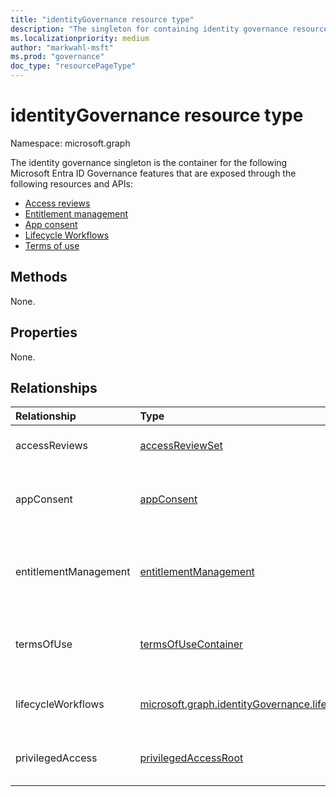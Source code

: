 ```yaml
---
title: "identityGovernance resource type"
description: "The singleton for containing identity governance resources."
ms.localizationpriority: medium
author: "markwahl-msft"
ms.prod: "governance"
doc_type: "resourcePageType"
---
```


# identityGovernance resource type

Namespace: microsoft.graph

The identity governance singleton is the container for the following Microsoft Entra ID Governance features that are exposed through the following resources and APIs:

+ [Access reviews](accessreviewsv2-overview.md)
+ [Entitlement management](entitlementmanagement-overview.md)
+ [App consent](consentrequests-overview.md)
+ [Lifecycle Workflows](identitygovernance-lifecycleworkflows-overview.md)
+ [Terms of use](agreement.md)

## Methods

None.

## Properties

None.

## Relationships

|Relationship|Type|Description|
|:---|:---|:---|
|accessReviews|[accessReviewSet](accessreviewset.md)| Container for the base resources that expose the access reviews API and features.|
|appConsent|[appConsent](appconsentapprovalroute.md)| Container for base resources that expose the app consent request API and features. Currently exposes only the [appConsentRequests](appconsentrequest.md) resource.|
|entitlementManagement|[entitlementManagement](entitlementmanagement.md)| Container for entitlement management resources, including [accessPackageCatalog](accesspackagecatalog.md), [connectedOrganization](connectedorganization.md), and [entitlementManagementSettings](entitlementmanagementsettings.md).|
|termsOfUse|[termsOfUseContainer](termsofusecontainer.md)| Container for the resources that expose the terms of use API and its features, including [agreements](agreement.md) and [agreementAcceptances](agreementacceptance.md). |
|lifecycleWorkflows|[microsoft.graph.identityGovernance.lifecycleWorkflowsContainer](identitygovernance-lifecycleworkflowscontainer.md)| Container for Lifecycle Workflow resources, including [workflow](identitygovernance-workflow.md), [customTaskExtension](identitygovernance-customtaskextension.md), and [lifecycleManagementSettings](identitygovernance-lifecyclemanagementsettings.md).|
|privilegedAccess|[privilegedAccessRoot](privilegedaccessroot.md)| Container for the base resources that expose the API and features related to Privileged Identity Management (PIM) for Groups.|

